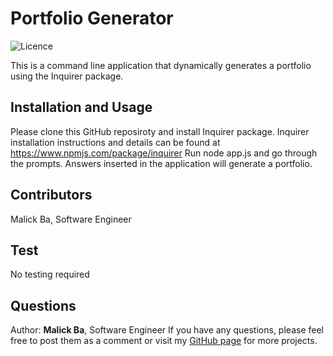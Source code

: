 # Portfolio Generator
![Licence](http://img.shields.io/badge/license-MIT-blue.svg)

This is a command line application that dynamically generates a portfolio using the Inquirer package. 


## Installation and Usage
Please clone this GitHub reposiroty and install Inquirer package. Inquirer installation instructions and details can be found at https://www.npmjs.com/package/inquirer 
Run node app.js and go through the prompts. Answers inserted in the application will generate a portfolio.


## Contributors
Malick Ba, Software Engineer

## Test
No testing required

## Questions
Author: **Malick Ba**, Software Engineer
If you have any questions, please feel free to post them as a comment or visit my [GitHub page](https://github.com/malickbax)  for more projects.
